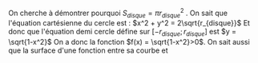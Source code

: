 On cherche à démontrer pourquoi $S_{disque} = πr_{disque}^2$ .
On sait que l'équation cartésienne du cercle est :
$x^2 + y^2 = 2\sqrt{r_{disque}}$ 
Et donc que l'équation demi cercle défine sur $[-r_{disque};r_{disque}]$ est $y = \sqrt{1-x^2}$ 
On a donc la fonction $f(x) = \sqrt{1-x^2}>0$.
On sait aussi que la surface d'une fonction entre sa courbe et 